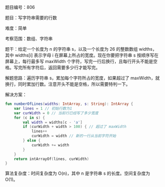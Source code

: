 题目编号：806

题目：写字符串需要的行数

难度：简单

考察范围：数组、字符串

题干：给定一个长度为 n 的字符串 s，以及一个长度为 26 的整数数组 widths，其中 widths[i] 表示字母 i 在屏幕上所占的宽度。现在你要把字符串 s 按顺序写在屏幕上，每行最多写 maxWidth 个字符，写完一行后换行，且每行开头不能是空格。写完所有字符后，返回需要多少行才能写完。

解题思路：遍历字符串 s，累加每个字符所占的宽度，如果超过了 maxWidth，就换行，同时累加行数。注意开头不能是空格，所以需要特判一下。

解决方案：

```kotlin
fun numberOfLines(widths: IntArray, s: String): IntArray {
    var lines = 1 // 初始行数为1
    var curWidth = 0 // 当前行已经写了多少宽度
    for (c in s) {
        val width = widths[c - 'a']
        if (curWidth + width > 100) { // 超过了 maxWidth
            lines++
            curWidth = width // 新的一行从当前字符开始
        } else {
            curWidth += width
        }
    }
    return intArrayOf(lines, curWidth)
}
```

算法复杂度：时间复杂度为 O(n)，其中 n 是字符串 s 的长度。空间复杂度为 O(1)。